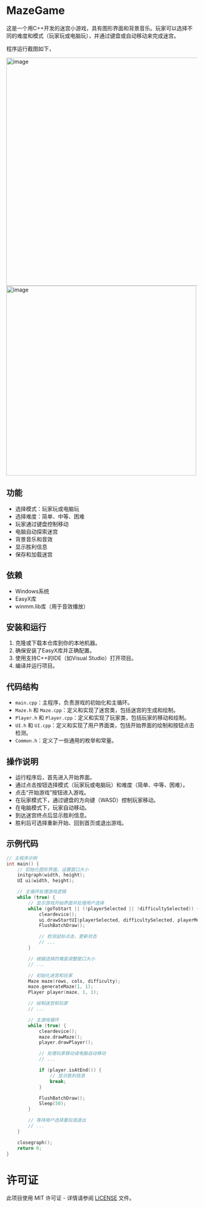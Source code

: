 # MazeGame

这是一个用C++开发的迷宫小游戏，具有图形界面和背景音乐。玩家可以选择不同的难度和模式（玩家玩或电脑玩），并通过键盘或自动移动来完成迷宫。

程序运行截图如下，

<img width="601" alt="image" src="https://github.com/FengEternity/MazeGame/assets/114133472/a25b2f0f-d96a-45ae-a489-fdc02ea04d93">
<img width="500" alt="image" src="https://github.com/FengEternity/MazeGame/assets/114133472/dd98404b-c672-4826-a64c-b4e4de1b45ed">

## 功能

- 选择模式：玩家玩或电脑玩
- 选择难度：简单、中等、困难
- 玩家通过键盘控制移动
- 电脑自动探索迷宫
- 背景音乐和音效
- 显示胜利信息
- 保存和加载迷宫

## 依赖

- Windows系统
- EasyX库
- winmm.lib库（用于音效播放）

## 安装和运行

1. 克隆或下载本仓库到你的本地机器。
2. 确保安装了EasyX库并正确配置。
3. 使用支持C++的IDE（如Visual Studio）打开项目。
4. 编译并运行项目。

## 代码结构

- `main.cpp`：主程序，负责游戏的初始化和主循环。
- `Maze.h` 和 `Maze.cpp`：定义和实现了迷宫类，包括迷宫的生成和绘制。
- `Player.h` 和 `Player.cpp`：定义和实现了玩家类，包括玩家的移动和绘制。
- `UI.h` 和 `UI.cpp`：定义和实现了用户界面类，包括开始界面的绘制和按钮点击检测。
- `Common.h`：定义了一些通用的枚举和常量。

## 操作说明

- 运行程序后，首先进入开始界面。
- 通过点击按钮选择模式（玩家玩或电脑玩）和难度（简单、中等、困难）。
- 点击“开始游戏”按钮进入游戏。
- 在玩家模式下，通过键盘的方向键（WASD）控制玩家移动。
- 在电脑模式下，玩家自动移动。
- 到达迷宫终点后显示胜利信息。
- 胜利后可选择重新开始、回到首页或退出游戏。

## 示例代码

```cpp
// 主程序示例
int main() {
    // 初始化图形界面，设置窗口大小
    initgraph(width, height);
    UI ui(width, height);

    // 主循环处理游戏逻辑
    while (true) {
        // 显示游戏开始界面并处理用户选择
        while (goToStart || (!playerSelected || !difficultySelected)) {
            cleardevice();
            ui.drawStartUI(playerSelected, difficultySelected, playerMode, difficulty);
            FlushBatchDraw();

            // 检测鼠标点击，更新状态
            // ...
        }

        // 根据选择的难度调整窗口大小
        // ...

        // 初始化迷宫和玩家
        Maze maze(rows, cols, difficulty);
        maze.generateMaze(1, 1);
        Player player(maze, 1, 1);

        // 绘制迷宫和玩家
        // ...

        // 主游戏循环
        while (true) {
            cleardevice();
            maze.drawMaze();
            player.drawPlayer();

            // 处理玩家移动或电脑自动移动
            // ...

            if (player.isAtEnd()) {
                // 显示胜利信息
                break;
            }

            FlushBatchDraw();
            Sleep(50);
        }

        // 等待用户选择重玩或退出
        // ...
    }

    closegraph();
    return 0;
}

```

# 许可证

此项目使用 MIT 许可证 - 详情请参阅 [LICENSE](LICENSE) 文件。

